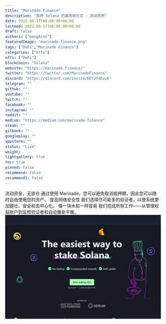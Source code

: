 ```yaml
---
title: "Marinade Finance"
description: "质押 Solana 的最简单方式 - 流动质押"
date: 2022-08-17T00:00:00+08:00
lastmod: 2022-08-17T00:00:00+08:00
draft: false
authors: ["boogArno"]
featuredImage: "marinade-finance.png"
tags: ["DeFi","Marinade Finance"]
categories: ["nfts"]
nfts: ["DeFi"]
blockchain: "Solana"
website: "https://marinade.finance/"
twitter: "https://twitter.com/MarinadeFinance"
discord: "https://discord.com/invite/6EtUf4Euu6"
telegram: ""
github: ""
youtube: ""
twitch: ""
facebook: ""
instagram: ""
reddit: ""
medium: "https://medium.com/marinade-finance"
steam: ""
gitbook: ""
googleplay: ""
appstore: ""
status: "Live"
weight: 
lightgallery: true
toc: true
pinned: false
recommend: false
recommend1: false
---
```

流动资金，无锁仓
通过使用 Marinade，您可以避免取消抵押期，因此您可以随时自由使用您的资产。
提高网络安全性
我们选择尽可能多的验证者，以使系统更加健壮、安全和去中心化。
像一块木桩一样容易
我们完成所有工作——从管理权益账户到监控验证者和自动重新平衡。![marinadefinance-dapp-defi-solana-image1_eb76cdfed1d259bb328d2cafe2dd55d5](marinadefinance-dapp-defi-solana-image1_eb76cdfed1d259bb328d2cafe2dd55d5.png)